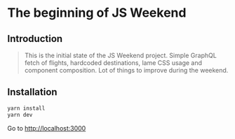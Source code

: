 # The beginning of JS Weekend

## Introduction

> This is the initial state of the JS Weekend project. Simple GraphQL fetch of flights, hardcoded destinations, lame CSS usage and component composition. Lot of things to improve during the weekend.

## Installation

```bash
yarn install
yarn dev
```

Go to [http://localhost:3000](http://localhost:3000)
